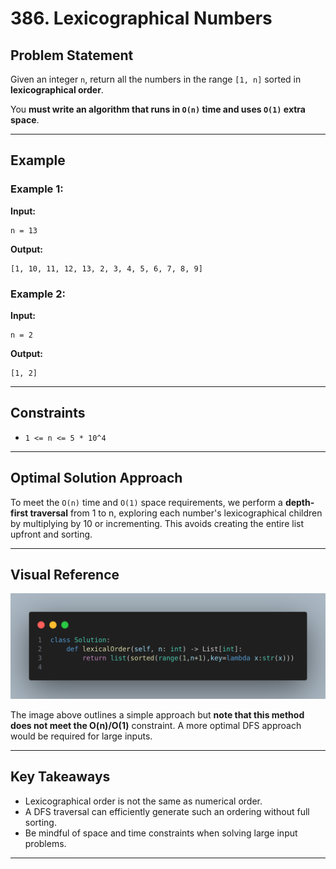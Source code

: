 # 386. Lexicographical Numbers

## Problem Statement

Given an integer `n`, return all the numbers in the range `[1, n]` sorted in **lexicographical order**.

You **must write an algorithm that runs in `O(n)` time and uses `O(1)` extra space**.

---

## Example

### Example 1:

**Input:**

```
n = 13
```

**Output:**

```
[1, 10, 11, 12, 13, 2, 3, 4, 5, 6, 7, 8, 9]
```

### Example 2:

**Input:**

```
n = 2
```

**Output:**

```
[1, 2]
```

---

## Constraints

* `1 <= n <= 5 * 10^4`

---

## Optimal Solution Approach

To meet the `O(n)` time and `O(1)` space requirements, we perform a **depth-first traversal** from 1 to n, exploring each number's lexicographical children by multiplying by 10 or incrementing. This avoids creating the entire list upfront and sorting.

---

## Visual Reference

![Implementation](image.png)

The image above outlines a simple approach but **note that this method does not meet the O(n)/O(1)** constraint. A more optimal DFS approach would be required for large inputs.

---

## Key Takeaways

* Lexicographical order is not the same as numerical order.
* A DFS traversal can efficiently generate such an ordering without full sorting.
* Be mindful of space and time constraints when solving large input problems.

---
